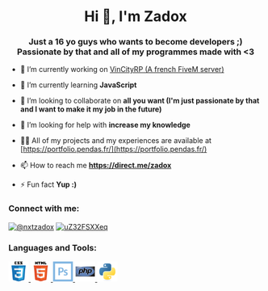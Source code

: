 <h1 align="center">Hi 👋, I'm Zadox</h1>
<h3 align="center">Just a 16 yo guys who wants to become developers ;) Passionate by that and all of my programmes made with <3</h3>

- 🔭 I’m currently working on [VinCityRP (A french FiveM server)](https://discord.gg/McZZMUTvJW)

- 🌱 I’m currently learning **JavaScript**

- 👯 I’m looking to collaborate on **all you want (I'm just passionate by that and I want to make it my job in the future)**

- 🤝 I’m looking for help with **increase my knowledge**

- 👨‍💻 All of my projects and my experiences are available at [https://portfolio.pendas.fr/](https://portfolio.pendas.fr/)

- 📫 How to reach me **https://direct.me/zadox**

- ⚡ Fun fact **Yup :)**

<h3 align="left">Connect with me:</h3>
<p align="left">
<a href="https://twitter.com/@nxtzadox" target="blank"><img align="center" src="https://raw.githubusercontent.com/rahuldkjain/github-profile-readme-generator/master/src/images/icons/Social/twitter.svg" alt="@nxtzadox" height="30" width="40" /></a>
<a href="https://discord.gg/uZ32FSXXeq" target="blank"><img align="center" src="https://raw.githubusercontent.com/rahuldkjain/github-profile-readme-generator/master/src/images/icons/Social/discord.svg" alt="uZ32FSXXeq" height="30" width="40" /></a>
</p>

<h3 align="left">Languages and Tools:</h3>
<p align="left"> <a href="https://www.w3schools.com/css/" target="_blank" rel="noreferrer"> <img src="https://raw.githubusercontent.com/devicons/devicon/master/icons/css3/css3-original-wordmark.svg" alt="css3" width="40" height="40"/> </a> <a href="https://www.w3.org/html/" target="_blank" rel="noreferrer"> <img src="https://raw.githubusercontent.com/devicons/devicon/master/icons/html5/html5-original-wordmark.svg" alt="html5" width="40" height="40"/> </a> <a href="https://www.photoshop.com/en" target="_blank" rel="noreferrer"> <img src="https://raw.githubusercontent.com/devicons/devicon/master/icons/photoshop/photoshop-line.svg" alt="photoshop" width="40" height="40"/> </a> <a href="https://www.php.net" target="_blank" rel="noreferrer"> <img src="https://raw.githubusercontent.com/devicons/devicon/master/icons/php/php-original.svg" alt="php" width="40" height="40"/> </a> <a href="https://www.python.org" target="_blank" rel="noreferrer"> <img src="https://raw.githubusercontent.com/devicons/devicon/master/icons/python/python-original.svg" alt="python" width="40" height="40"/> </a> </p>
